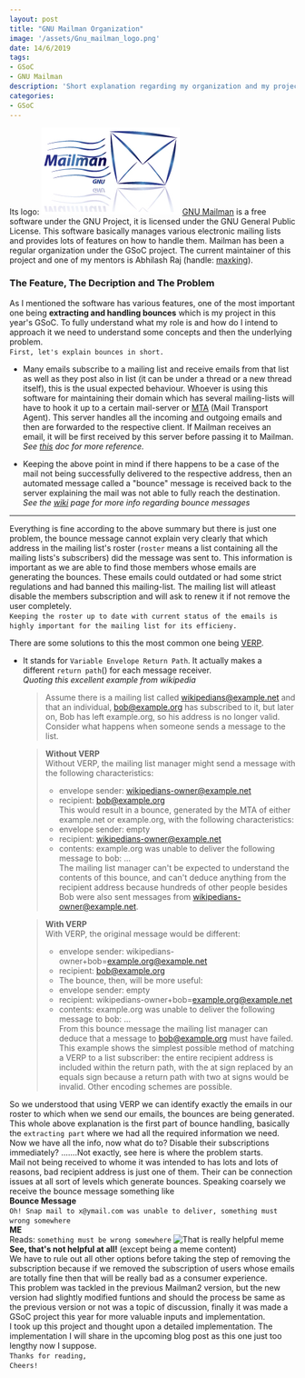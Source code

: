 ```yaml
---
layout: post
title: "GNU Mailman Organization"
image: '/assets/Gnu_mailman_logo.png'
date: 14/6/2019
tags:
- GSoC
- GNU Mailman
description: 'Short explanation regarding my organization and my project'
categories:
- GSoC
---
```

Its logo:
![GNU Mailman Logo](https://raw.githubusercontent.com/berserker1/berserker1.github.io/master/assets/Gnu_mailman_logo.png)
[GNU Mailman](https://en.wikipedia.org/wiki/GNU_Mailman) is a free software under the GNU Project, it is licensed under the GNU General Public License. This software basically manages various electronic mailing lists and provides lots of features on how to handle them. Mailman has been a regular organization under the GSoC project.
The current maintainer of this project and one of my mentors is Abhilash Raj (handle: [maxking](https://asynchronous.in)).

### The Feature, The Decription and The Problem

As I mentioned the software has various features, one of the most important one being **extracting and handling bounces** which is my project in this year's GSoC. To fully understand what my role is and how do I intend to approach it we need to understand some concepts and then the underlying problem.  
`First, let's explain bounces in short.`

- Many emails subscribe to a mailing list and receive emails from that list as well as they post also in list (it can be under a thread or a new thread itself), this is the usual expected behaviour. Whoever is using this software for maintaining their domain which has several mailing-lists will have to hook it up to a certain mail-server or [MTA](https://en.wikipedia.org/wiki/Message_transfer_agent) (Mail Transport Agent). This server handles all the incoming and outgoing emails and then are forwarded to the respective client. If Mailman receives an email, it will be first received by this server before passing it to Mailman.  
*See [this](https://mailman.readthedocs.io/en/latest/src/mailman/docs/mta.html?highlight=Mail%20server) doc for more reference.*

- Keeping the above point in mind if there happens to be a case of the mail not being successfully delivered to the respective address, then an automated message called a "bounce" message is received back to the server explaining the mail was not able to fully reach the destination.  
*See the [wiki](https://en.wikipedia.org/wiki/Bounce_message) page for more info regarding bounce messages*

---
Everything is fine according to the above summary but there is just one problem, the bounce message cannot explain very clearly that which address in the mailing list's roster (`roster` means a list containing all the mailing lists's subscribers) did the message was sent to. This information is important as we are able to find those members whose emails are generating the bounces. These emails could outdated or had some strict regulations and had banned this mailing-list. The mailing list will atleast disable the members subscription and will ask to renew it if not remove the user completely.  
`Keeping the roster up to date with current status of the emails is highly important for the mailing list for its efficieny.`  

There are some solutions to this the most common one being [VERP](https://en.wikipedia.org/wiki/Variable_envelope_return_path).

- It stands for `Variable Envelope Return Path`. It actually makes a different `return path`() for each message receiver.  
*Quoting this excellent example from wikipedia*  

    >Assume there is a mailing list called wikipedians@example.net and that an individual, bob@example.org has subscribed to it, but later on, Bob has left example.org, so his address is no longer valid. Consider what happens when someone sends a message to the list.

    >**Without VERP**  
    >Without VERP, the mailing list manager might send a message with the following characteristics:
    >- envelope sender: wikipedians-owner@example.net  
    >- recipient: bob@example.org  
    >This would result in a bounce, generated by the MTA of either example.net or example.org, with the following characteristics:  
    >- envelope sender: empty
    >- recipient: wikipedians-owner@example.net
    >- contents: example.org was unable to deliver the following message to bob: ...  
    >The mailing list manager can't be expected to understand the contents of this bounce, and can't deduce anything from the recipient address because hundreds of other people besides Bob were also sent messages from wikipedians-owner@example.net.

    >**With VERP**  
    >With VERP, the original message would be different:  
    >- envelope sender: wikipedians-owner+bob=example.org@example.net
    >- recipient: bob@example.org
    >- The bounce, then, will be more useful:
    >- envelope sender: empty
    >- recipient: wikipedians-owner+bob=example.org@example.net
    >- contents: example.org was unable to deliver the following message to bob: ...  
    >From this bounce message the mailing list manager can deduce that a message to bob@example.org must have failed.
    >This example shows the simplest possible method of matching a VERP to a list subscriber: the entire recipient address is included within the return path, with the at sign replaced by an equals sign because a return path with two at signs would be invalid. Other encoding schemes are possible.

So we understood that using VERP we can identify exactly the emails in our roster to which when we send our emails, the bounces are being generated. This whole above explanation is the first part of bounce handling, basically the `extracting part` where we had all the required information we need.  
Now we have all the info, now what do to? Disable their subscriptions immediately? .......Not exactly, see here is where the problem starts.  
Mail not being received to whome it was intended to has lots and lots of reasons, bad recipient address is just one of them. Their can be connection issues at all sort of levels which generate bounces. Speaking coarsely we receive the bounce message something like  
**Bounce Message**  
```Oh! Snap mail to x@ymail.com was unable to deliver, something must wrong somewhere```  
**ME**  
Reads: `something must be wrong somewhere`
![That is really helpful meme](https://github.com/berserker1/berserker1.github.io/blob/master/assets/wow-just-wow.jpg?raw=true)  
**See, that's not helpful at all!** (except being a meme content)  
We have to rule out all other options before taking the step of removing the subscription because if we removed the subscription of users whose emails are totally fine then that will be really bad as a consumer experience.  
This problem was tackled in the previous Mailman2 version, but the new version had slightly modified funtions and should the process be same as the previous version or not was a topic of discussion, finally it was made a GSoC project this year for more valuable inputs and implementation.  
I took up this project and thought upon a detailed implementation. The implementation I will share in the upcoming blog post as this one just too lengthy now I suppose.  
`Thanks for reading,`  
`Cheers!`
